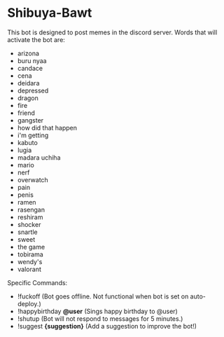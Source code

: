 # Shibuya-Bawt

This bot is designed to post memes in the discord server. Words that will activate the bot are:

- arizona  
- buru nyaa  
- candace  
- cena  
- deidara
- depressed  
- dragon  
- fire
- friend  
- gangster  
- how did that happen  
- i'm getting
- kabuto  
- lugia  
- madara uchiha  
- mario  
- nerf  
- overwatch  
- pain  
- penis  
- ramen
- rasengan  
- reshiram  
- shocker  
- snartle  
- sweet  
- the game  
- tobirama  
- wendy's  
- valorant  

Specific Commands:

- !fuckoff (Bot goes offline. Not functional when bot is set on auto-deploy.)
- !happybirthday **@user** (Sings happy birthday to @user)
- !shutup (Bot will not respond to messages for 5 minutes.)
- !suggest **{suggestion}** (Add a suggestion to improve the bot!)
